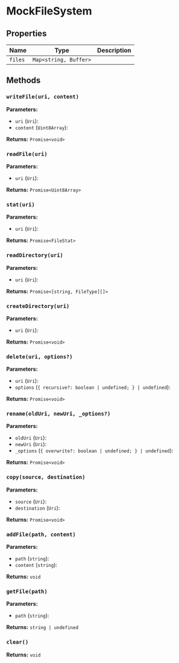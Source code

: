 # MockFileSystem

## Properties

| Name | Type | Description |
|------|------|-------------|
| `files` | `Map<string, Buffer>` |  |

## Methods

### `writeFile(uri, content)`

**Parameters:**

- `uri` (`Uri`): 
- `content` (`Uint8Array`): 

**Returns:** `Promise<void>`

### `readFile(uri)`

**Parameters:**

- `uri` (`Uri`): 

**Returns:** `Promise<Uint8Array>`

### `stat(uri)`

**Parameters:**

- `uri` (`Uri`): 

**Returns:** `Promise<FileStat>`

### `readDirectory(uri)`

**Parameters:**

- `uri` (`Uri`): 

**Returns:** `Promise<[string, FileType][]>`

### `createDirectory(uri)`

**Parameters:**

- `uri` (`Uri`): 

**Returns:** `Promise<void>`

### `delete(uri, options?)`

**Parameters:**

- `uri` (`Uri`): 
- `options` (`{ recursive?: boolean | undefined; } | undefined`): 

**Returns:** `Promise<void>`

### `rename(oldUri, newUri, _options?)`

**Parameters:**

- `oldUri` (`Uri`): 
- `newUri` (`Uri`): 
- `_options` (`{ overwrite?: boolean | undefined; } | undefined`): 

**Returns:** `Promise<void>`

### `copy(source, destination)`

**Parameters:**

- `source` (`Uri`): 
- `destination` (`Uri`): 

**Returns:** `Promise<void>`

### `addFile(path, content)`

**Parameters:**

- `path` (`string`): 
- `content` (`string`): 

**Returns:** `void`

### `getFile(path)`

**Parameters:**

- `path` (`string`): 

**Returns:** `string | undefined`

### `clear()`

**Returns:** `void`

